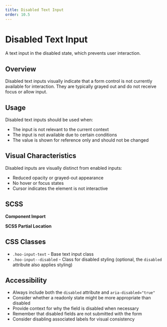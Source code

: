 ```yaml
---
title: Disabled Text Input
order: 10.5
---
```


# Disabled Text Input

A text input in the disabled state, which prevents user interaction.

## Overview

Disabled text inputs visually indicate that a form control is not currently available for interaction. They are typically grayed out and do not receive focus or allow input.

## Usage

Disabled text inputs should be used when:
* The input is not relevant to the current context
* The input is not available due to certain conditions
* The value is shown for reference only and should not be changed

## Visual Characteristics

Disabled inputs are visually distinct from enabled inputs:
* Reduced opacity or grayed-out appearance
* No hover or focus states
* Cursor indicates the element is not interactive

## SCSS

**Component Import**

**SCSS Partial Location**

## CSS Classes

* `.hoo-input-text` - Base text input class
* `.hoo-input--disabled` - Class for disabled styling (optional, the `disabled` attribute also applies styling)

## Accessibility

* Always include both the `disabled` attribute and `aria-disabled="true"` 
* Consider whether a readonly state might be more appropriate than disabled
* Provide context for why the field is disabled when necessary
* Remember that disabled fields are not submitted with the form
* Consider disabling associated labels for visual consistency
